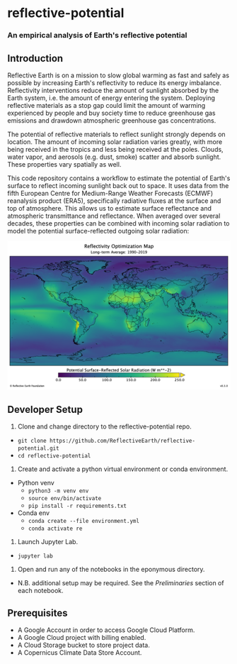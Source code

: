 # reflective-potential
### An empirical analysis of Earth's reflective potential

## Introduction

Reflective Earth is on a mission to slow global warming as fast and safely as
possible by increasing Earth's reflectivity to reduce its energy imbalance.
Reflectivity interventions reduce the amount of sunlight absorbed by the Earth
system, i.e. the amount of energy entering the system. Deploying reflective
materials as a stop gap could limit the amount of warming experienced by people
and buy society time to reduce greenhouse gas emissions and drawdown atmospheric
greenhouse gas concentrations.

The potential of reflective materials to reflect sunlight strongly depends on
location. The amount of incoming solar radiation varies greatly, with more
being received in the tropics and less being received at the poles. Clouds,
water vapor, and aerosols (e.g. dust, smoke) scatter and absorb sunlight. These
properties vary spatially as well.

This code repository contains a workflow to estimate the potential of Earth's
surface to reflect incoming sunlight back out to space. It uses data from the
fifth European Centre for Medium-Range Weather Forecasts
(ECMWF) reanalysis product (ERA5), specifically radiative fluxes at the surface
and top of atmosphere. This allows us to estimate surface reflectance and
atmospheric transmittance and reflectance. When averaged over several decades,
these properties can be combined with incoming solar radiation to model the
potential surface-reflected outgoing solar radiation:

![ROM](https://github.com/ReflectiveEarth/reflective-potential/blob/main/assets/ROM_v030.png)

## Developer Setup

1. Clone and change directory to the reflective-potential repo.
  * `git clone https://github.com/ReflectiveEarth/reflective-potential.git`
  * `cd reflective-potential`
1. Create and activate a python virtual environment or conda environment.
  * Python venv
    * `python3 -m venv env`
    * `source env/bin/activate`
    * `pip install -r requirements.txt`
  * Conda env
    * `conda create --file environment.yml`
    * `conda activate re`
1. Launch Jupyter Lab.
  * `jupyter lab`
1. Open and run any of the notebooks in the eponymous directory.
  * N.B. additional setup may be required. See the *Preliminaries* section of
    each notebook.

## Prerequisites

* A Google Account in order to access Google Cloud Platform.
* A Google Cloud project with billing enabled.
* A Cloud Storage bucket to store project data.
* A Copernicus Climate Data Store Account.

